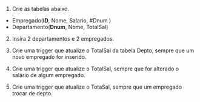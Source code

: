 1. Crie as tabelas abaixo.
* Empregado(__ID__, Nome, Salario, #Dnum )
* Departamento(__Dnum__,  Nome, TotalSal)

2. Insira 2 departamentos e 2 empregados.

3. Crie uma trigger que atualize  o TotalSal da tabela Depto, sempre que um novo empregado for inserido.

4. Crie uma trigger que atualize o TotalSal, sempre que for alterado o salário de algum empregado.

5. Crie uma trigger que atualize o TotaSal, sempre que um empregado trocar de depto.
